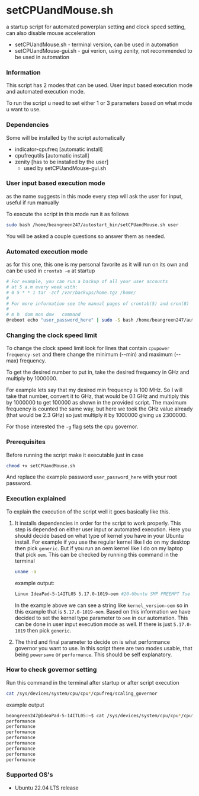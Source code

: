 # setCPUandMouse.sh
a startup script for automated powerplan setting and clock speed setting, can also disable mouse acceleration
* setCPUandMouse.sh - terminal version, can be used in automation
* setCPUandMouse-gui.sh - gui verion, using zenity, not recommended to be used in automation

### Information
This script has 2 modes that can be used. User input based execution mode and automated execution mode.

To run the script u need to set either 1 or 3 parameters based on what mode u want to use.

### Dependencies
Some will be installed by the script automatically
* indicator-cpufreq [automatic install]
* cpufrequtils [automatic install]
* zenity [has to be installed by the user]
	* used by setCPUandMouse-gui.sh

### User input based execution mode
as the name suggests in this mode every step will ask the user for input, useful if run manually

To execute the script in this mode run it as follows
```bash
sudo bash /home/beangreen247/autostart_bin/setCPUandMouse.sh user
```

You will be asked a couple questions so answer them as needed.

### Automated execution mode
as for this one, this one is my personal favorite as it will run on its own and can be used in `crontab -e` at startup
```bash
# For example, you can run a backup of all your user accounts
# at 5 a.m every week with:
# 0 5 * * 1 tar -zcf /var/backups/home.tgz /home/
#
# For more information see the manual pages of crontab(5) and cron(8)
#
# m h  dom mon dow   command
@reboot echo "user_password_here" | sudo -S bash /home/beangreen247/autostart_bin/setCPUandMouse.sh auto oem performance
```

### Changing the clock speed limit
To change the clock speed limit look for lines that contain `cpupower frequency-set` and there change the minimum (--min) and maximum (--max) frequency.

To get the desired number to put in, take the desired frequency in GHz and multiply by 1000000.

For example lets say that my desired min frequency is 100 MHz. So I will take that number, convert it to GHz, that would be 0.1 GHz and multiply this by 1000000 to get 100000 as shown in the provided script. The maximum frequency is counted the same way, but here we took the GHz value already (that would be 2.3 GHz) so just multiply it by 1000000 giving us 2300000.

For those interested the `-g` flag sets the cpu governor.

### Prerequisites
Before running the script make it executable just in case
```bash
chmod +x setCPUandMouse.sh
```

And replace the example password `user_password_here` with your root password.

### Execution explained
To explain the execution of the script well it goes basically like this.
1. It installs dependencies in order for the script to work properly. This step is depended on either user input or automated execution. Here you should decide based on what type of kernel you have in your Ubuntu install. For example if you use the regular kernel like I do on my desktop then pick `generic`. But if you run an oem kernel like I do on my laptop that pick `oem`. This can be checked by running this command in the terminal
 	```bash
 	uname -a
 	```
	example output:
	```bash
	Linux IdeaPad-5-14ITL05 5.17.0-1019-oem #20-Ubuntu SMP PREEMPT Tue Sep 27 13:20:28 UTC 2022 x86_64 x86_64 x86_64 GNU/Linux
	```
	In the example above we can see a string like `kernel_version-oem` so in this example that is `5.17.0-1019-oem`. Based on this information we have decided to set the kernel type parameter to `oem` in our automation. This can be done in user input execution mode as well. If there is just `5.17.0-1019` then pick `generic`.

2. The third and final parameter to decide on is what performance governor you want to use. In this script there are two modes usable, that being `powersave` or `performance`. This should be self explanatory.

### How to check governor setting
Run this command in the terminal after startup or after script execution
```bash
cat /sys/devices/system/cpu/cpu*/cpufreq/scaling_governor
```
example output
```bash
beangreen247@IdeaPad-5-14ITL05:~$ cat /sys/devices/system/cpu/cpu*/cpufreq/scaling_governor
performance
performance
performance
performance
performance
performance
performance
performance
```
### Supported OS's
* Ubuntu 22.04 LTS release
